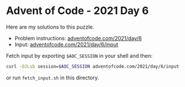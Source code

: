 # Advent of Code - 2021 Day 6
Here are my solutions to this puzzle.

* Problem instructions: [adventofcode.com/2021/day/6](https://adventofcode.com/2021/day/6)
* Input: [adventofcode.com/2021/day/6/input](https://adventofcode.com/2021/day/6/input)

Fetch input by exporting `$AOC_SESSION` in your shell and then:
```bash
curl -OJLsb session=$AOC_SESSION adventofcode.com/2021/day/6/input
```

or run `fetch_input.sh` in this directory.
